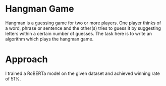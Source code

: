# Hangman Game

Hangman is a guessing game for two or more players. One player thinks of a word, phrase or sentence and the other(s) tries to guess it by suggesting letters within a certain number of guesses. The task here is to write an algorithm which plays the hangman game.

# Approach
I trained a RoBERTa model on the given dataset and achieved winning rate of 51%.
